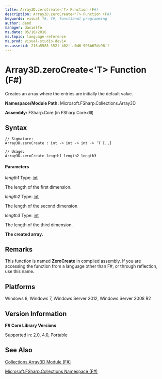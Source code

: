 ```yaml
---
title: Array3D.zeroCreate<'T> Function (F#)
description: Array3D.zeroCreate<'T> Function (F#)
keywords: visual f#, f#, functional programming
author: dend
manager: danielfe
ms.date: 05/16/2016
ms.topic: language-reference
ms.prod: visual-studio-dev14
ms.assetid: 216a5588-352f-402f-a0d6-996b67db98ff 
---
```


# Array3D.zeroCreate<'T> Function (F#)

Creates an array where the entries are initially the default value.

**Namespace/Module Path:** Microsoft.FSharp.Collections.Array3D

**Assembly:** FSharp.Core (in FSharp.Core.dll)


## Syntax

```
// Signature:
Array3D.zeroCreate : int -> int -> int -> 'T [,,]

// Usage:
Array3D.zeroCreate length1 length2 length3
```

#### Parameters
*length1*
Type: [int](http://msdn.microsoft.com/en-us/library/025d5455-3622-4ea5-9573-3ecbd4ee1375)


The length of the first dimension.


*length2*
Type: [int](http://msdn.microsoft.com/en-us/library/025d5455-3622-4ea5-9573-3ecbd4ee1375)


The length of the second dimension.


*length3*
Type: [int](http://msdn.microsoft.com/en-us/library/025d5455-3622-4ea5-9573-3ecbd4ee1375)


The length of the third dimension.



**The created array.**
## Remarks
This function is named **ZeroCreate** in compiled assembly. If you are accessing the function from a language other than F#, or through reflection, use this name.


## Platforms
Windows 8, Windows 7, Windows Server 2012, Windows Server 2008 R2


## Version Information
**F# Core Library Versions**

Supported in: 2.0, 4.0, Portable


## See Also
[Collections.Array3D Module &#40;F&#35;&#41;](Collections.Array3D-Module-%5BFSharp%5D.md)

[Microsoft.FSharp.Collections Namespace &#40;F&#35;&#41;](Microsoft.FSharp.Collections-Namespace-%5BFSharp%5D.md)

